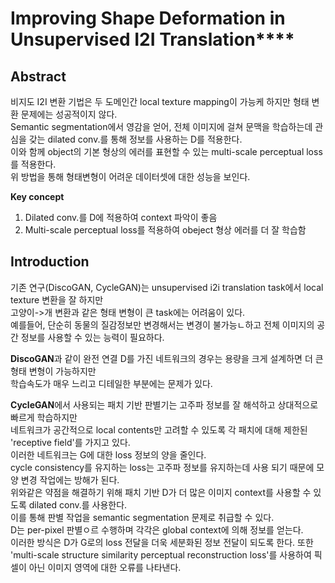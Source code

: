 # Improving Shape Deformation in Unsupervised I2I Translation****
## Abstract
비지도 I2I 변환 기법은 두 도메인간 local texture mapping이 가능케 하지만 형태 변환 문제에는 성공적이지 않다.  
Semantic segmentation에서 영감을 얻어, 전체 이미지에 걸쳐 문맥을 학습하는데 관심을 갖는 dilated conv.를 통해 정보를 사용하는 D를 적용한다.  
이와 함께 object의 기본 형상의 에러를 표현할 수 있는 multi-scale perceptual loss를 적용한다.  
위 방법을 통해 형태변형이 어려운 데이터셋에 대한 성능을 보인다.  
  
**Key concept**
1. Dilated conv.를 D에 적용하여 context 파악이 좋음  
2. Multi-scale perceptual loss를 적용하여 obeject 형상 에러를 더 잘 학습함  
  
## Introduction
기존 연구(DiscoGAN, CycleGAN)는 unsupervised i2i translation task에서 local texture 변환을 잘 하지만  
고양이->개 변환과 같은 형태 변형이 큰 task에는 어려움이 있다.  
예를들어, 단순히 동물의 질감정보만 변경해서는 변경이 불가능ㄴ하고 전체 이미지의 공간 정보를 사용할 수 있는 능력이 필요하다.  

**DiscoGAN**과 같이 완전 연결 D를 가진 네트워크의 경우는 용량을 크게 설계하면 더 큰 형태 변형이 가능하지만  
학습속도가 매우 느리고 디테일한 부분에는 문제가 있다. 

**CycleGAN**에서 사용되는 패치 기반 판별기는 고주파 정보를 잘 해석하고 상대적으로 빠르게 학습하지만  
네트워크가 공간적으로 local contents만 고려할 수 있도록 각 패치에 대해 제한된 'receptive field'를 가지고 있다.  
이러한 네트워크는 G에 대한 loss 정보의 양을 줄인다.  
cycle consistency를 유지하는 loss는 고주파 정보를 유지하는데 사용 되기 때문에 모양 변경 작업에는 방해가 된다.  
위와같은 약점을 해결하기 위해 패치 기반 D가 더 많은 이미지 context를 사용할 수 있도록 dilated conv.를 사용한다.  
이를 통해 판별 작업을 semantic segmentation 문제로 취급할 수 있다.  
D는 per-pixel 판별ㅇ르 수행하며 각각은 global context에 의해 정보를 얻는다.  
이러한 방식은 D가 G로의 loss 전달을 더욱 세분화된 정보 전달이 되도록 한다. 
또한 'multi-scale structure similarity perceptual reconstruction loss'를 사용하여 픽셀이 아닌 이미지 영역에 대한 오류를 나타낸다.  
